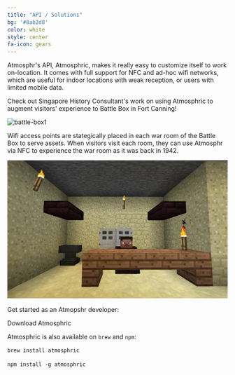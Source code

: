 ```yaml
---
title: "API / Solutions"
bg: '#8ab2d8'
color: white
style: center
fa-icon: gears
---
```


Atmosphr's API, Atmosphric, makes it really easy to customize itself to work on-location. It comes with full support for NFC and ad-hoc wifi networks, which are useful for indoor locations with weak reception, or users with limited mobile data.

Check out Singapore History Consultant's work on using Atmosphric to augment visitors' experience to Battle Box in Fort Canning!

![battle-box1](assets/battle-box1.jpg)

Wifi access points are stategically placed in each war room of the Battle Box to serve assets. When visitors visit each room, they can use Atmosphr via NFC to experience the war room as it was back in 1942.

![rendered-battle-box](assets/rendered-battle-box.png)

Get started as an Atmopshr developer:

<a class="pure-button download-button"><i class="fa fa-download fa-lg"></i> Download Atmosphric</a>

Atmosphric is also available on `brew` and `npm`:
    
    brew install atmosphric

    npm install -g atmosphric